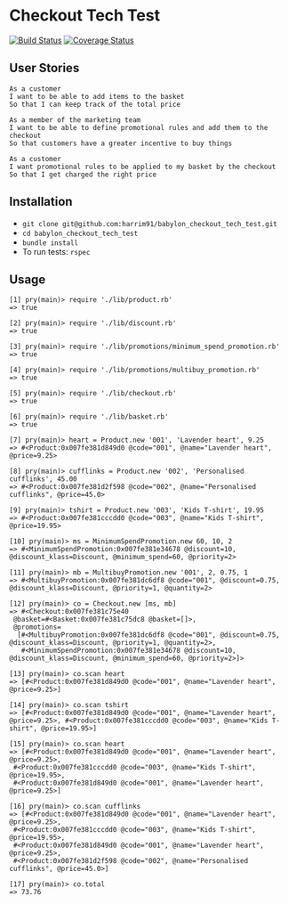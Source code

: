 # Checkout Tech Test

[![Build Status](https://travis-ci.org/harrim91/babylon_checkout_tech_test.svg?branch=master)](https://travis-ci.org/harrim91/babylon_checkout_tech_test)
[![Coverage Status](https://coveralls.io/repos/github/harrim91/babylon_checkout_tech_test/badge.svg?branch=master)](https://coveralls.io/github/harrim91/babylon_checkout_tech_test?branch=master)

## User Stories

```
As a customer  
I want to be able to add items to the basket  
So that I can keep track of the total price
```

```
As a member of the marketing team  
I want to be able to define promotional rules and add them to the checkout
So that customers have a greater incentive to buy things
```

```
As a customer
I want promotional rules to be applied to my basket by the checkout
So that I get charged the right price
```

## Installation

- `git clone git@github.com:harrim91/babylon_checkout_tech_test.git`
- `cd babylon_checkout_tech_test`
- `bundle install`
- To run tests: `rspec`

## Usage
```
[1] pry(main)> require './lib/product.rb'  
=> true

[2] pry(main)> require './lib/discount.rb'  
=> true

[3] pry(main)> require './lib/promotions/minimum_spend_promotion.rb'  
=> true

[4] pry(main)> require './lib/promotions/multibuy_promotion.rb'  
=> true

[5] pry(main)> require './lib/checkout.rb'  
=> true

[6] pry(main)> require './lib/basket.rb'  
=> true

[7] pry(main)> heart = Product.new '001', 'Lavender heart', 9.25  
=> #<Product:0x007fe381d849d0 @code="001", @name="Lavender heart", @price=9.25>

[8] pry(main)> cufflinks = Product.new '002', 'Personalised cufflinks', 45.00  
=> #<Product:0x007fe381d2f598 @code="002", @name="Personalised cufflinks", @price=45.0>

[9] pry(main)> tshirt = Product.new '003', 'Kids T-shirt', 19.95  
=> #<Product:0x007fe381cccdd0 @code="003", @name="Kids T-shirt", @price=19.95>

[10] pry(main)> ms = MinimumSpendPromotion.new 60, 10, 2  
=> #<MinimumSpendPromotion:0x007fe381e34678 @discount=10, @discount_klass=Discount, @minimum_spend=60, @priority=2>

[11] pry(main)> mb = MultibuyPromotion.new '001', 2, 0.75, 1  
=> #<MultibuyPromotion:0x007fe381dc6df8 @code="001", @discount=0.75, @discount_klass=Discount, @priority=1, @quantity=2>

[12] pry(main)> co = Checkout.new [ms, mb]  
=> #<Checkout:0x007fe381c75e40
 @basket=#<Basket:0x007fe381c75dc8 @basket=[]>,
 @promotions=
  [#<MultibuyPromotion:0x007fe381dc6df8 @code="001", @discount=0.75, @discount_klass=Discount, @priority=1, @quantity=2>,
   #<MinimumSpendPromotion:0x007fe381e34678 @discount=10, @discount_klass=Discount, @minimum_spend=60, @priority=2>]>

[13] pry(main)> co.scan heart  
=> [#<Product:0x007fe381d849d0 @code="001", @name="Lavender heart", @price=9.25>]

[14] pry(main)> co.scan tshirt  
=> [#<Product:0x007fe381d849d0 @code="001", @name="Lavender heart", @price=9.25>, #<Product:0x007fe381cccdd0 @code="003", @name="Kids T-shirt", @price=19.95>]

[15] pry(main)> co.scan heart  
=> [#<Product:0x007fe381d849d0 @code="001", @name="Lavender heart", @price=9.25>,
 #<Product:0x007fe381cccdd0 @code="003", @name="Kids T-shirt", @price=19.95>,
 #<Product:0x007fe381d849d0 @code="001", @name="Lavender heart", @price=9.25>]

[16] pry(main)> co.scan cufflinks  
=> [#<Product:0x007fe381d849d0 @code="001", @name="Lavender heart", @price=9.25>,
 #<Product:0x007fe381cccdd0 @code="003", @name="Kids T-shirt", @price=19.95>,
 #<Product:0x007fe381d849d0 @code="001", @name="Lavender heart", @price=9.25>,
 #<Product:0x007fe381d2f598 @code="002", @name="Personalised cufflinks", @price=45.0>]

[17] pry(main)> co.total  
=> 73.76
```